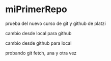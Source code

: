# miPrimerRepo
prueba del nuevo curso de git y github de platzi

cambio desde local para github

cambio desde github para local

probando git fetch, una y otra vez
